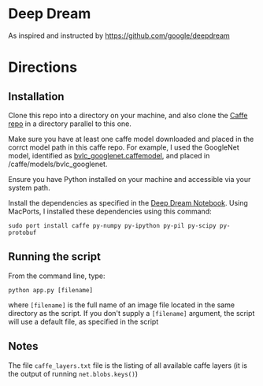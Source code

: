 # Deep Dream

As inspired and instructed by https://github.com/google/deepdream

# Directions

## Installation

Clone this repo into a directory on your machine, and also clone the [Caffe repo](https://github.com/BVLC/caffe) in a directory parallel to this one. 

Make sure you have at least one caffe model downloaded and placed in the corrct model path in this caffe repo. For example, I used the GoogleNet model, identified as [bvlc_googlenet.caffemodel](http://dl.caffe.berkeleyvision.org/bvlc_googlenet.caffemodel), and placed in /caffe/models/bvlc_googlenet.

Ensure you have Python installed on your machine and accessible via your system path. 

Install the dependencies as specified in the [Deep Dream Notebook](https://github.com/google/deepdream/blob/master/dream.ipynb). Using MacPorts, I installed these dependencies using this command:

`sudo port install caffe py-numpy py-ipython py-pil py-scipy py-protobuf`

## Running the script

From the command line, type:

`python app.py [filename]`

where `[filename]` is the full name of an image file located in the same directory as the script. If you don't supply a `[filename]` argument, the script will use a default file, as specified in the script

## Notes

The file `caffe_layers.txt` file is the listing of all available caffe layers (it is the output of running `net.blobs.keys()`)